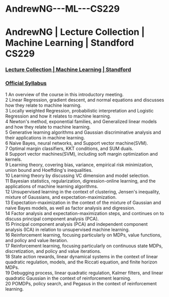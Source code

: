 # AndrewNG---ML---CS229
<h1>AndrewNG | Lecture Collection | Machine Learning | Standford CS229</h1>
<a href ='https://www.youtube.com/playlist?list=PLA89DCFA6ADACE599'><h3>Lecture Collection | Machine Learning | Standford</h3></a>
<a href ='http://cs229.stanford.edu/syllabus.html'><h3>Official Syllabus </h3></a>
1 An overview of the course in this introductory meeting.<br>
2 Linear Regression, gradient descent, and normal equations and discusses how they relate to machine learning. <br>
3 Locally weighted Regression, probabilistic interpretation and Logistic Regression and how it relates to machine learning. <br>
4 Newton's method, exponential families, and Generalized linear models and how they relate to machine learning. <br>
5 Generative learning algorithms and Gaussian discriminative analysis and their applications in machine learning. <br>
6 Naive Bayes, neural networks, and Support vector machine(SVM). <br>
7 Optimal margin classifiers, KKT conditions, and SUM duals. <br>
8 Support vector machines(SVM), including soft margin optimization and kernels. <br>
9 Learning theory, covering bias, variance, empirical risk minimization, union bound and Hoeffding's inequalities. <br>
10 Learning theory by discussing VC dimension and model selection. <br>
11 Bayesian statistics, regularization, digression-online learning, and the applications of machine learning algorithms. <br>
12 Unsupervised learning in the context of clustering, Jensen's inequality, mixture of Gaussians, and expectation-maximization. <br>
13 Expectation-maximization in the context of the mixture of Gaussian and naive Bayes models, as well as factor analysis and digression.<br>
14 Factor analysis and expectation-maximization steps, and continues on to discuss principal component analysis (PCA). <br>
15 Principal component analysis (PCA) and independent component analysis (ICA) in relation to unsupervised machine learning. <br>
16 Reinforcement learning, focusing particularly on MDPs, value functions, and policy and value iteration. <br>
17 Reinforcement learning, focusing particularly on continuous state MDPs, discretization, and policy and value iterations.<br>
18 State action rewards, linear dynamical systems in the context of linear quadratic regulation, models, and the Riccati equation, and finite horizon MDPs.<br>
19 Debugging process, linear quadratic regulation, Kalmer filters, and linear quadratic Gaussian in the context of reinforcement learning. <br>
20 POMDPs, policy search, and Pegasus in the context of reinforcement learning.﻿<br>
